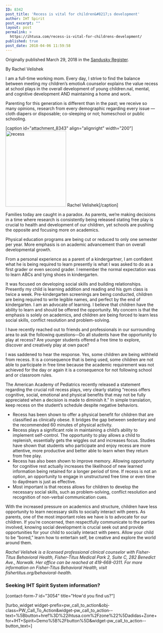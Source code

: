 ```yaml
---
ID: 8342
post_title: 'Recess is vital for children&#8217;s development'
author: IHT Spirit
post_excerpt: ""
layout: post
permalink: >
  https://ihtusa.com/recess-is-vital-for-childrens-development/
published: true
post_date: 2018-04-06 11:59:58
---
```

Originally published March 29, 2018 in the <a href="http://popl.ink/HRMVjV" target="_blank" rel="nofollow noopener">Sandusky Register</a>.

By Rachel Velishek

I am a full-time working mom. Every day, I strive to find the balance between meeting my children’s emotioA counselor explains the value recess at school plays in the overall development of young children.nal, mental, and cognitive development AND maintaining a home and work.

Parenting for this generation is different than in the past; we receive so many opinions, research from every demographic regarding every issue — cloth diapers or disposable; co-sleeping or not; homeschool or public schooling.<!--more-->

[caption id="attachment_8343" align="alignright" width="200"]<a href="https://ihtusa.com/wp-content/uploads/2018/04/Rachel-Velishek.jpg"><img class="size-full wp-image-8343" src="https://ihtusa.com/wp-content/uploads/2018/04/Rachel-Velishek.jpg" alt="recess" width="200" height="250" /></a> Rachel Velishek[/caption]

Families today are caught in a paradox. As parents, we’re making decisions in a time where research is consistently being released stating free play is crucial to health and development of our children, yet schools are pushing the opposite and focusing more on academics.

Physical education programs are being cut or reduced to only one semester per year. More emphasis is on academic advancement than on overall developmental growth.

From a personal experience as a parent of a kindergartner, I am confident what he is being required to learn presently is what I was asked to do as a first grader or even second grader. I remember the normal expectation was to learn ABCs and tying shoes in kindergarten.

It was focused on developing social skills and building relationships. Presently my child is learning addition and reading and his gym class is twice a week. Pre-kindergarten screenings are being conducted, children are being required to write legible names, and perfect by the end of kindergarten. I am an advocate of learning. I believe that children have the ability to learn and should be offered the opportunity. My concern is that the emphasis is solely on academics, and children are being forced to learn less social skills, conflict resolution and problem-solving.

I have recently reached out to friends and professionals in our surrounding area to ask the following questions—Do all students have the opportunity to play at recess? Are younger students offered a free time to explore, discover and creatively play at own pace?

I was saddened to hear the response. Yes, some children are being withheld from recess. It is a consequence that is being used, some children are not able to participate in free time because the academic requirement was not achieved for the day or again it is a consequence for not following school and or classroom rules.

The American Academy of Pediatrics recently released a statement regarding the crucial roll recess plays, very clearly stating “recess offers cognitive, social, emotional and physical benefits that may not be fully appreciated when a decision is made to diminish it.” In simple translation, keep recess on the student’s schedule despite negative behaviors.
<ul>
 	<li>Recess has been shown to offer a physical benefit for children that are classified as clinically obese. It bridges the gap between sedentary and the recommended 60 minutes of physical activity.</li>
 	<li>Recess plays a significant role in maintaining a child’s ability to implement self-control. The opportunity to play allows a child to replenish, essentially gets the wiggles out and increases focus. Studies have shown that students who participate and enjoy recess are more attentive, more productive and better able to learn when they return from free play.</li>
 	<li>Recess has also been shown to improve memory. Allowing opportunity for cognitive rest actually increases the likelihood of new learned information being retained for a longer period of time. If recess is not an option, an opportunity to engage in unstructured free time or even time to daydream is just as effective.</li>
 	<li>Most important is that recess allows for children to develop the necessary social skills, such as problem-solving, conflict resolution and recognition of non-verbal communication cues.</li>
</ul>
With the increased pressure on academics and structure, children have less opportunity to learn necessary skills to socially interact with peers. As parents, one of the most important roles we have is to advocate for our children. If you’re concerned, then respectfully communicate to the parties involved, knowing social development is crucial seek out and provide opportunities for your child to socially interact with peers. Allow your child to be “bored,” learn how to entertain self, be creative and explore the world around them.

<em>Rachel Velishek is a licensed professional clinical counselor with Fisher-Titus Behavioral Health, Fisher-Titus Medical Park 2, Suite C, 282 Benedict Ave., Norwalk. Her office can be reached at 419-668-0311. For more information on Fisher-Titus Behavioral Health, visit fishertitus.org/behavioral-health.</em>
<h3><strong>Seeking IHT Spirit System information?</strong></h3>
[contact-form-7 id="3054" title="How'd you find us?"]

[turbo_widget widget-prefix=pw_call_to_action&obj-class=PW_Call_To_Action&widget-pw_call_to_action--text=%5Bbutton+href%3D%22ihtusa.com%2Fzone%22%5Dadidas+Zone+for+IHT+Spirit+Demo%5B%2Fbutton%5D&widget-pw_call_to_action--button_text=]